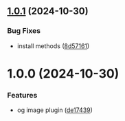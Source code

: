## [1.0.1](https://github.com/mauricerenck/og-image/compare/v1.0.0...v1.0.1) (2024-10-30)


### Bug Fixes

* install methods ([8d57161](https://github.com/mauricerenck/og-image/commit/8d571611f146d70caedc7bf85f8d7b0ec3a2efb9))

# 1.0.0 (2024-10-30)


### Features

* og image plugin ([de17439](https://github.com/mauricerenck/og-image/commit/de17439f26a88b75addcafef5c27f3878646f69e))
